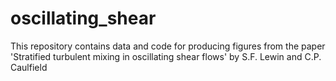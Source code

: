 # oscillating_shear
This repository contains data and code for producing figures from the paper 'Stratified turbulent mixing in oscillating shear flows' by S.F. Lewin and C.P. Caulfield
